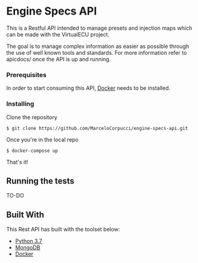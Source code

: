 # Engine Specs API

This is a Restful API intended to manage presets and injection maps which can be made with the VirtualECU project. 

The goal is to manage complex information as easier as possible through the use of well known tools and standards.
For more information refer to apicdocs/ once the API is up and running.


### Prerequisites

In order to start consuming this API, [Docker](https://www.docker.com/get-started) needs to be installed.


### Installing

Clone the repository
```
$ git clone https://github.com/MarceloCorpucci/engine-specs-api.git
```

Once you're in the local repo
```
$ docker-compose up
```

That's it!

## Running the tests
TO-DO


## Built With
This Rest API has built with the toolset below:

* [Python 3.7](https://www.python.org/downloads/mac-osx/)
* [MongoDB](https://www.mongodb.com/)
* [Docker](https://www.docker.com/get-started)
 


